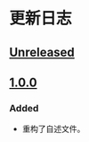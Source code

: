 # 更新日志

## [Unreleased]

## [1.0.0]

### Added

- 重构了自述文件。

[Unreleased]: https://github.com/NSDN/nya-client/compare/v1.0.0...HEAD
[1.0.0]: https://github.com/NSDN/nya-client/release/tag/v1.0.0
